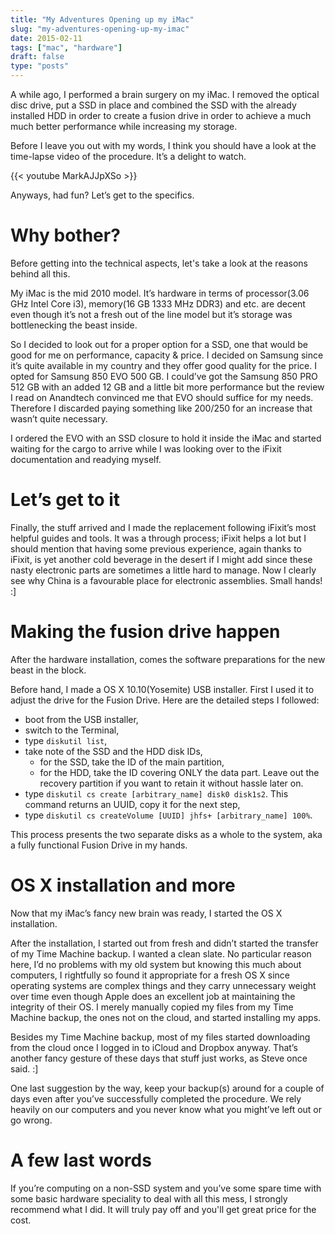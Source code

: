 ```yaml
---
title: "My Adventures Opening up my iMac"
slug: "my-adventures-opening-up-my-imac"
date: 2015-02-11
tags: ["mac", "hardware"]
draft: false
type: "posts"
---
```


A while ago, I performed a brain surgery on my iMac. I removed the optical disc drive, put a SSD in place and combined the SSD with the already installed HDD in order to create a fusion drive in order to achieve a much much better performance while increasing my storage.

Before I leave you out with my words, I think you should have a look at the time-lapse video of the procedure. It’s a delight to watch.

{{< youtube MarkAJJpXSo >}}

Anyways, had fun? Let’s get to the specifics.

# Why bother?
Before getting into the technical aspects, let's take a look at the reasons behind all this.

My iMac is the mid 2010 model. It’s hardware in terms of processor(3.06 GHz Intel Core i3), memory(16 GB 1333 MHz DDR3) and etc. are decent even though it’s not a fresh out of the line model but it’s storage was bottlenecking the beast inside.

So I decided to look out for a proper option for a SSD, one that would be good for me on performance, capacity & price. I decided on Samsung since it’s quite available in my country and they offer good quality for the price. I opted for Samsung 850 EVO 500 GB. I could’ve got the Samsung 850 PRO 512 GB with an added 12 GB and a little bit more performance but the review I read on Anandtech convinced me that EVO should suffice for my needs. Therefore I discarded paying something like 200$/250$ for an increase that wasn’t quite necessary.

I ordered the EVO with an SSD closure to hold it inside the iMac and started waiting for the cargo to arrive while I was looking over to the iFixit documentation and readying myself.

# Let’s get to it
Finally, the stuff arrived and I made the replacement following iFixit’s most helpful guides and tools. It was a through process; iFixit helps a lot but I should mention that having some previous experience, again thanks to iFixit, is yet another cold beverage in the desert if I might add since these nasty electronic parts are sometimes a little hard to manage. Now I clearly see why China is a favourable place for electronic assemblies. Small hands! :]

# Making the fusion drive happen
After the hardware installation, comes the software preparations for the new beast in the block.

Before hand, I made a OS X 10.10(Yosemite) USB installer. First I used it to adjust the drive for the Fusion Drive. Here are the detailed steps I followed:

- boot from the USB installer,
- switch to the Terminal,
- type `diskutil list`,
- take note of the SSD and the HDD disk IDs, 
	- for the SSD, take the ID of the main partition,
	- for the HDD, take the ID covering ONLY the data part. Leave out the recovery partition if you want to retain it without hassle later on.
- type `diskutil cs create [arbitrary_name] disk0 disk1s2`. This command returns an UUID, copy it for the next step,
- type `diskutil cs createVolume [UUID] jhfs+ [arbitrary_name] 100%`.

This process presents the two separate disks as a whole to the system, aka a fully functional Fusion Drive in my hands.

# OS X installation and more
Now that my iMac’s fancy new brain was ready, I started the OS X installation.

After the installation, I started out from fresh and didn’t started the transfer of my Time Machine backup. I wanted a clean slate. No particular reason here, I’d no problems with my old system but knowing this much about computers, I rightfully so found it appropriate for a fresh OS X since operating systems are complex things and they carry unnecessary weight over time even though Apple does an excellent job at maintaining the integrity of their OS. I merely manually copied my files from my Time Machine backup, the ones not on the cloud, and started installing my apps.

Besides my Time Machine backup, most of my files started downloading from the cloud once I logged in to iCloud and Dropbox anyway. That’s another fancy gesture of these days that stuff just works, as Steve once said. :]

One last suggestion by the way, keep your backup(s) around for a couple of days even after you’ve successfully completed the procedure. We rely heavily on our computers and you never know what you might’ve left out or go wrong.

# A few last words
If you’re computing on a non-SSD system and you’ve some spare time with some basic hardware speciality to deal with all this mess, I strongly recommend what I did. It will truly pay off and you'll get great price for the cost.